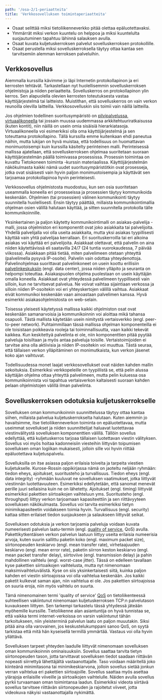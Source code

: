 ```yaml
---
path: '/osa-2/1-periaatteita'
title: 'Verkkosovelluksen toimintaperiaatteita'
---
```


<text-box variant='learningObjectives' name='Oppimistavoitteet'>

- Osaat selittää miksi tietoliikenneverkko pitää olettaa epäluotettavaksi.
- Ymmärrät miksi verkon kuuntelu on helppoa ja miksi kuuntelulta suojautuminen tapahtuu lähinnä salauksen avulla.
- Osaat kuvata kuljetuskerroksen palvelut sovelluskerroksen protokollille.
- Osaat perustella miksi sovelluskerroksella täytyy ottaa kantaa sen tarvitsemiin alemman kerroksen palveluihin.

</text-box>



## Verkkosovellus

Aiemmalla kurssilla kävimme jo läpi Internetin protokollapinon ja eri kerrosten tehtävät. Tarkastellaan nyt huolellisemmin sovelluskerroksen ohjelmistoja ja niiden periaatteita. Sovelluskerros on protokollapinon ylin kerros. Sen alapuolella olevien kerrosten toteutuksesta vastaa käyttöjärjestelmä tai laitteisto. Muistithan, että sovelluskerros on vain verkon reunoilla olevilla laitteilla. Verkkosovelluskin siis toimii vain näillä laitteilla.

Jos ohjelmien todellinen suoritusympäristö on [pilvipalvelussa](https://fi.wikipedia.org/wiki/Pilvilaskenta), [virtuaalikoneella](https://fi.wikipedia.org/wiki/Virtuaalikone) tai jossain muussa uudemmassa arkkitehtuuriratkaisussa (kuten kontit), niin näillä on usein omia sisäisiä hierarkiatasoja. Virtuaalikoneella voi esimerkiksi olla oma käyttöjärjestelmä ja sen toteuttama protokollapino. Tällä kurssilla emme kuitenkaan ehdi paneutua näihin, mutta lukijan on hyvä muistaa, että todellisuus on huomattavan monimuotoisempi kuin kurssilla käsitelty perinteinen malli. Perinteisessä mallissa ajatellaan, että sovelluskerroksen ohjelmaa suoritetaan suoraan käyttöjärjestelmän päällä toimivassa prosessissa. Prosessin toimintaa on kuvattu Tietokoneen toiminta -kurssin materiaalissa. Käyttöjärjestelmän näkökulmasta kaikki nämä uudet suoritusympäristötkin ovat prosesseja, jotka ovat sisäisesti vain hyvin paljon monimuotoisempia ja käyttävät sen tarjoamaa protokollapinoa hyvin perinteisesti.

Verkkosovellus ohjelmistosta muodostuu, kun sen osia suoritetaan useammalla koneella eri prosesseissa ja prosessien täytyy kommunikoida keskenään. Ohjelmien (tai prosessien) välinen kommunikointi täytyy suunnitella huolellisesti. Ensin täytyy päättää, millaista kommunikointimallia ohjelman osien välillä halutaan käyttää, ja sitten suunnitella protokolla tälle kommunikoinnille.

Yksinkertainen ja paljon käytetty kommunikointimalli on asiakas-palvelija -malli, jossa ohjelmiston eri komponentit ovat joko asiakkaita tai palvelijoita. Yhdellä palvelijalla voi olla useita asiakkaita, mutta yksi asiakas tyypillisesti käyttää vain yhtä palvelijaa kerrallaan. Eri suorituskerroilla tai eri aikoina asiakas voi käyttää eri palvelijoita. Asiakkaat olettavat, että palvelin on aina niiden käytettävissä eli saatavilla 24/7 (24 tuntia vuorokaudessa, 7 päivää viikossa). Asiakkaan pitää tietää, miten palvelimeen otetaan yhteyttä (palvelimella pysyvä IP-osoite). Palvelin vain odottaa yhteydenottoja. Palvelinohjelmaa suorittavat palvelinkoneet on usein koottu erillisiin [palvelinkeskuksiin](https://fi.wikipedia.org/wiki/Datakeskus) (engl. data center), jossa niiden ylläpito ja seuranta on helpompi toteuttaa. Asiakaspuolen ohjelma puolestaan on usein käyttäjän omalla koneella. Asiakkaat ovat yhteydessä palvelimeen tyypillisesti vain silloin, kun ne tarvitsevat palvelua. Ne voivat vaihtaa sijaintiaan verkossa ja silloin niiden IP-osoitekin voi eri yhteyskertojen välillä vaihtua. Asiakkaat eivät kommunikoi keskenään vaan ainoastaan palvelimen kanssa. Hyvä esimerkki asiakasohjelmistosta on web-selain.

Toisessa yleisesti käytetyssä mallissa kaikki ohjelmiston osat ovat keskenään samanarvoisia ja kommunikoinnin voi aloittaa mikä tahansa osapuoli. Tästä mallista käytetään usein nimitystä vertaisverkko (engl. peer-to-peer network). Puhtaimmillaan tässä mallissa ohjelman komponenteilla ei ole toisistaan poikkeavia rooleja tai toiminnallisuutta, vaan kaikki tekevät kaikkea. Kun keskitettyä palvelinta ei ole, niin komponenttien pitää pyytää palveluja toisiltaan ja myös antaa palveluja toisille. Vertaistoimijoiden ei tarvitse aina olla aktiivisia ja niiden IP-osoitekin voi muuttua. Tästä seuraa, että tällaisen verkon ylläpitäminen on monimutkaista, kun verkon jäsenet koko ajan vaihtuvat.

Todellisuudessa monet laajat verkkosovellukset ovat näiden kahden mallin sekoituksia. Esimerkiksi verkkopeleille on tyypillistä se, että pelin alussa käyttäjän ohjelma ottaa yhteyttä palvelimeen, mutta pelin kuluessa osa kommunikoinnista voi tapahtua vertaisverkon kaltaisesti suoraan kahden pelaan ohjelmistojen välillä ilman palvelinta.



## Sovelluskerroksen odotuksia kuljetuskerrokselle

Sovelluksen oman kommunikoinnin suunnittelussa täytyy ottaa kantaa siihen, millaista palvelua kuljetuskerrokselta halutaan. Kuten aiemmin jo havaitsimme, itse tietoliikenneverkon toiminta on epäluotettavaa, mutta useimmat sovellukset ja niiden suunnittelijat haluavat luotettavaa viestinvälitystä sovelluksen komponenttien välillä. Tällöin sovellus edellyttää, että kuljetuskerros tarjoaa tällaisen luotettavan viestin välityksen. Sovellus voi myös hoitaa kadonneisiin viesteihin liittyvän toipumisen sovelluksen oman logiikan mukaisesti, jolloin sille voi hyvin riittää epäluotettava kuljetuspalvelu.

Sovelluksilla on itse asiassa paljon erilaisia toiveita ja tarpeita viestien kuljetukselle. Kurose-Rossin oppikirjassa nämä on jaoteltu neljään ryhmään: tiedon eheys, ajoitukset, suoritusteho ja turvallisuus. Tiedon eheys (engl. data integrity) -ryhmään kuuluvat ne sovelluksen vaatimukset, jotka liittyvät viestinnän luotettavuuteen. Esimerkiksi edellytetään, että sanomat menevät perille juuri sellaisina kuin ne on lähetetty. Ajoitukset (engl. timing) liittyvät esimerkiksi pakettien siirtoaikojen vaihteluun yms. Suoritusteho (engl. throughput) liittyy verkon tarjoamaan kapasiteettiin ja sen riittävyyteen sovelluksen näkökulmasta. Sovellus voi tarvita esimerkiksi tietyn minimikapasiteetin voidakseen toimia hyvin. Turvallisuus (engl. security) kattaa sitten erilaiset tiedon suojaukseen ja salaukseen liittyvät seikat.

Sovelluksen odotuksia ja verkon tarjoamia palveluja voidaan kuvata numeerisesti palvelun laatu-termin (engl. [quality of service](https://en.wikipedia.org/wiki/Quality_of_service), QoS) avulla. Pakettikytkentäisen verkon palvelun laatuun liittyy useita erilaisia numeerisia arvoja, kuten suurin sallittu paketin koko (engl. maximum packet size), siirtonopeuden keskiarvo (engl. mean transfer rate), virhetaajuuden keskiarvo (engl. mean error rate), paketin siirron keston keskiarvo (engl. mean packet transfer delay),  siirtoviive (engl. transmission delay) ja pahin mahdollinen vaihtelu (engl. worst-case jitter). Tässä on edelleen tavallaan kyse pakettien siirtoaikojen vaihtelusta, mutta nyt nimenomaan maksimivaihteluvälistä. Kyse on siis yksinkertaisesti siitä, kuinka paljon kahden eri viestin siirtoajoissa voi olla vaihtelua keskenään. Jos kaikki paketit kulkevat saman ajan, niin vaihtelua ei ole. Jos pakettien siirtoajoissa on suuria eroja, niin myös vaihtelu on suurta.

Tämä nimenomainen termi 'quality of service' [QoS](https://fi.wikipedia.org/wiki/QoS) on tietoliikenteessä suhteellisen vakiintunut ninenomaan kuljetuskerroksen TCP:n palvelutason kuvaukseen liittyen. Sen tarkempi tarkastelu tässä yhtydessä jäteään myöhemille kurssille. Tietoliikenne alan asiantuntija on hyvä tunnistaa se, että vaikka termi internet-verkoissa on varsin vakiintunut tähän tarkoitukseen, niin yleisterminä palvelun laatu on paljon muuutakin. Siksi pitää aina olla varovainen, jos keskustelukumppani sanoo QoS, on syytä tarkistaa että mitä hän kyseisellä termillä ymmärtää. Vastaus voi olla hyvin yllättävä.

Sovelluksen tarpeet yhteyden laadulle liittyvät nimenomaan sovelluksen oman kommunikoinnin ominaisuuksiin. Sovellus saattaa tarvita tietyn siirtonopeuden tason, jotta tarvittavat sovelluksen tiedot saadaan riittävän nopeasti siirrettyä lähettäjältä vastaanottajalle. Taso voidaan määritellä joko kiinteänä minimitasona tai minimikeskiarvona, jolloin sovellus sietää jonkun verran vaihtelua eri pakettien siirtoajoille. Sovellus saattaa myös asettaa ylärajoja erilaisille viiveille ja siirtoaikojen vaihtelulle. Näiden avulla sovellus pyrkii turvaamaan oman toimintansa laadun. Esimerkiksi videota siirtävä sovellus tarvitsee riittävän siirtonopeuden ja rajoitetut viiveet, jotta videokuva näkyisi vastaanottajalla nykimättä.



<quiz id="a672b220-848c-4272-9230-dc073cec5215"></quiz>


